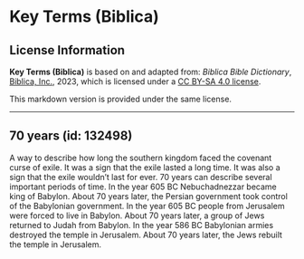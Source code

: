 # Key Terms (Biblica)

## License Information

**Key Terms (Biblica)** is based on and adapted from: _Biblica Bible Dictionary_, [Biblica, Inc.](https://www.biblica.com/), 2023, which is licensed under a [CC BY-SA 4.0 license](https://creativecommons.org/licenses/by-sa/4.0/legalcode.en).

This markdown version is provided under the same license.



--------------------------------

## 70 years (id: 132498)

A way to describe how long the southern kingdom faced the covenant curse of exile. It was a sign that the exile lasted a long time. It was also a sign that the exile wouldn’t last for ever. 70 years can describe several important periods of time. In the year 605 BC Nebuchadnezzar became king of Babylon. About 70 years later, the Persian government took control of the Babylonian government. In the year 605 BC people from Jerusalem were forced to live in Babylon. About 70 years later, a group of Jews returned to Judah from Babylon. In the year 586 BC Babylonian armies destroyed the temple in Jerusalem. About 70 years later, the Jews rebuilt the temple in Jerusalem.


